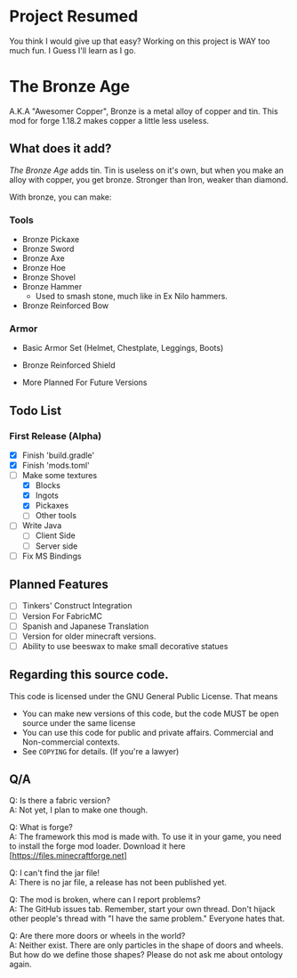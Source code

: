 # Project Resumed
You think I would give up that easy? Working on this project is WAY too much fun.
I Guess I'll learn as I go.

# The Bronze Age
A.K.A "Awesomer Copper", Bronze is a metal alloy of copper and tin.
This mod for forge 1.18.2 makes copper a little less useless.

## What does it add?
_The Bronze Age_ adds tin. Tin is useless on it's own, but when you make an alloy with copper, you get bronze.
Stronger than Iron, weaker than diamond.

With bronze, you can make:

### Tools
- Bronze Pickaxe
- Bronze Sword
- Bronze Axe
- Bronze Hoe
- Bronze Shovel
- Bronze Hammer
	- Used to smash stone, much like in Ex Nilo hammers.
- Bronze Reinforced Bow

### Armor
- Basic Armor Set (Helmet, Chestplate, Leggings, Boots)
- Bronze Reinforced Shield

- More Planned For Future Versions

## Todo List

### First Release (Alpha)
- [X] Finish 'build.gradle'
- [X] Finish 'mods.toml'
- [ ] Make some textures
  - [X] Blocks
  - [X] Ingots
  - [X] Pickaxes
  - [ ] Other tools
- [ ] Write Java
  - [ ] Client Side
  - [ ] Server side
- [ ] Fix MS Bindings

## Planned Features
- [ ] Tinkers' Construct Integration
- [ ] Version For FabricMC
- [ ] Spanish and Japanese Translation
- [ ] Version for older minecraft versions.
- [ ] Ability to use beeswax to make small decorative statues

## Regarding this source code.
This code is licensed under the GNU General Public License.
That means
- You can make new versions of this code, but the code MUST be open source under the same license
- You can use this code for public and private affairs. Commercial and Non-commercial contexts.
- See `COPYING` for details. (If you're a lawyer)

## Q/A
Q: Is there a fabric version?  
A: Not yet, I plan to make one though.

Q: What is forge?  
A: The framework this mod is made with. To use it in your game, you need to install the forge mod loader.
Download it here [https://files.minecraftforge.net]

Q: I can't find the jar file!  
A: There is no jar file, a release has not been published yet.

Q: The mod is broken, where can I report problems?  
A: The GitHub issues tab. Remember, start your own thread. Don't hijack other people's thread with "I have the same problem." Everyone hates that.

Q: Are there more doors or wheels in the world?  
A: Neither exist. There are only particles in the shape of doors and wheels. But how do we define those shapes? Please do not
ask me about ontology again.
